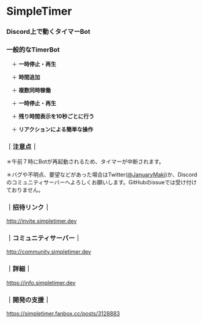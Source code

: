 # SimpleTimer
### Discord上で動くタイマーBot
###
### 一般的なTimerBot

　＋ **一時停止・再生**

　＋ **時間追加**

　＋ **複数同時稼働**

　＋ **一時停止・再生** 
 
　＋ **残り時間表示を10秒ごとに行う**

　＋ **リアクションによる簡単な操作**
### ｜注意点｜
＊午前７時にBotが再起動されるため、タイマーが中断されます。

＊バグや不明点、要望などがあった場合はTwitter([@JanuaryMaki](https://twitter.com/JanuaryMaki ))か、Discordのコミュニティサーバーへよろしくお願いします。GitHubのissueでは受け付けておりません。
###
### ｜招待リンク｜
http://invite.simpletimer.dev
###
### ｜コミュニティサーバー｜
http://community.simpletimer.dev
###
### ｜詳細｜
https://info.simpletimer.dev
###
### ｜開発の支援｜
https://simpletimer.fanbox.cc/posts/3128883

